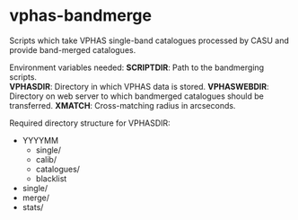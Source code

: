 # vphas-bandmerge

Scripts which take VPHAS single-band catalogues processed by CASU and provide band-merged catalogues.

Environment variables needed:
**SCRIPTDIR**: Path to the bandmerging scripts.  
**VPHASDIR**: Directory in which VPHAS data is stored.
**VPHASWEBDIR**: Directory on web server to which bandmerged catalogues should be transferred.
**XMATCH**: Cross-matching radius in arcseconds.

Required directory structure for VPHASDIR:
* YYYYMM
  * single/
  * calib/
  * catalogues/
  * blacklist
* single/
* merge/
* stats/



